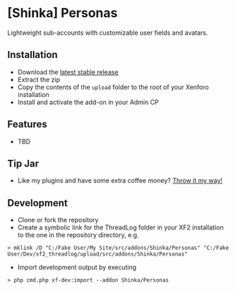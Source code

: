# [Shinka] Personas
Lightweight sub-accounts with customizable user fields and avatars.

## Installation
* Download the [latest stable release](https://github.com/kalynrobinson/xf2_personas/releases)
* Extract the zip
* Copy the contents of the `upload` folder to the root of your Xenforo installation
* Install and activate the add-on in your Admin CP

## Features
* TBD

## Tip Jar
* Like my plugins and have some extra coffee money? [Throw it my way!](https://www.paypal.me/shinkacodes/5)

## Development
* Clone or fork the repository
* Create a symbolic link for the ThreadLog folder in your XF2 installation to the one in the repository directory, e.g.
```
> mklink /D "C:/Fake User/My Site/src/addons/Shinka/Personas" "C:/Fake User/Dev/xf2_threadlog/upload/src/addons/Shinka/Personas"
```
* Import development output by executing 
```
> php cmd.php xf-dev:import --addon Shinka/Personas
```
